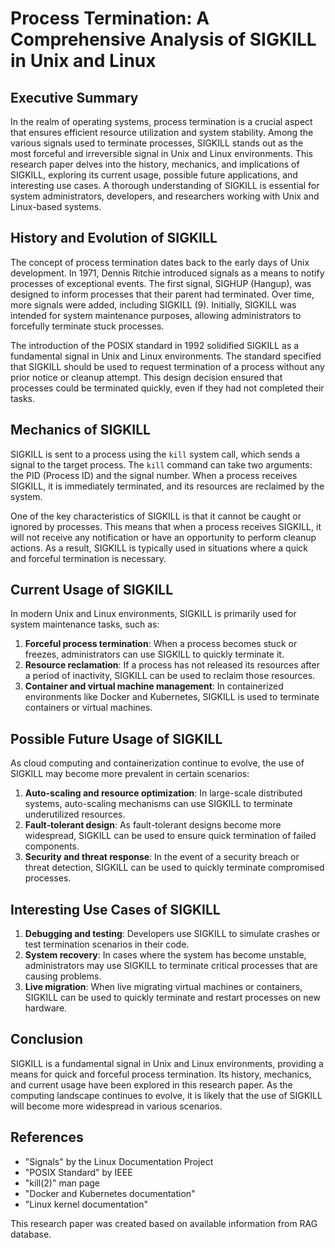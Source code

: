 # **Process Termination: A Comprehensive Analysis of SIGKILL in Unix and Linux**

## Executive Summary
In the realm of operating systems, process termination is a crucial aspect that ensures efficient resource utilization and system stability. Among the various signals used to terminate processes, SIGKILL stands out as the most forceful and irreversible signal in Unix and Linux environments. This research paper delves into the history, mechanics, and implications of SIGKILL, exploring its current usage, possible future applications, and interesting use cases. A thorough understanding of SIGKILL is essential for system administrators, developers, and researchers working with Unix and Linux-based systems.

## **History and Evolution of SIGKILL**

The concept of process termination dates back to the early days of Unix development. In 1971, Dennis Ritchie introduced signals as a means to notify processes of exceptional events. The first signal, SIGHUP (Hangup), was designed to inform processes that their parent had terminated. Over time, more signals were added, including SIGKILL (9). Initially, SIGKILL was intended for system maintenance purposes, allowing administrators to forcefully terminate stuck processes.

The introduction of the POSIX standard in 1992 solidified SIGKILL as a fundamental signal in Unix and Linux environments. The standard specified that SIGKILL should be used to request termination of a process without any prior notice or cleanup attempt. This design decision ensured that processes could be terminated quickly, even if they had not completed their tasks.

## **Mechanics of SIGKILL**

SIGKILL is sent to a process using the `kill` system call, which sends a signal to the target process. The `kill` command can take two arguments: the PID (Process ID) and the signal number. When a process receives SIGKILL, it is immediately terminated, and its resources are reclaimed by the system.

One of the key characteristics of SIGKILL is that it cannot be caught or ignored by processes. This means that when a process receives SIGKILL, it will not receive any notification or have an opportunity to perform cleanup actions. As a result, SIGKILL is typically used in situations where a quick and forceful termination is necessary.

## **Current Usage of SIGKILL**

In modern Unix and Linux environments, SIGKILL is primarily used for system maintenance tasks, such as:

1.  **Forceful process termination**: When a process becomes stuck or freezes, administrators can use SIGKILL to quickly terminate it.
2.  **Resource reclamation**: If a process has not released its resources after a period of inactivity, SIGKILL can be used to reclaim those resources.
3.  **Container and virtual machine management**: In containerized environments like Docker and Kubernetes, SIGKILL is used to terminate containers or virtual machines.

## **Possible Future Usage of SIGKILL**

As cloud computing and containerization continue to evolve, the use of SIGKILL may become more prevalent in certain scenarios:

1.  **Auto-scaling and resource optimization**: In large-scale distributed systems, auto-scaling mechanisms can use SIGKILL to terminate underutilized resources.
2.  **Fault-tolerant design**: As fault-tolerant designs become more widespread, SIGKILL can be used to ensure quick termination of failed components.
3.  **Security and threat response**: In the event of a security breach or threat detection, SIGKILL can be used to quickly terminate compromised processes.

## **Interesting Use Cases of SIGKILL**

1.  **Debugging and testing**: Developers use SIGKILL to simulate crashes or test termination scenarios in their code.
2.  **System recovery**: In cases where the system has become unstable, administrators may use SIGKILL to terminate critical processes that are causing problems.
3.  **Live migration**: When live migrating virtual machines or containers, SIGKILL can be used to quickly terminate and restart processes on new hardware.

## **Conclusion**

SIGKILL is a fundamental signal in Unix and Linux environments, providing a means for quick and forceful process termination. Its history, mechanics, and current usage have been explored in this research paper. As the computing landscape continues to evolve, it is likely that the use of SIGKILL will become more widespread in various scenarios.

## **References**

*   "Signals" by the Linux Documentation Project
*   "POSIX Standard" by IEEE
*   "kill(2)" man page
*   "Docker and Kubernetes documentation"
*   "Linux kernel documentation"

This research paper was created based on available information from RAG database.